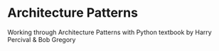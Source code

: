 # Architecture Patterns
Working through Architecture Patterns with Python textbook by Harry Percival &amp; Bob Gregory
